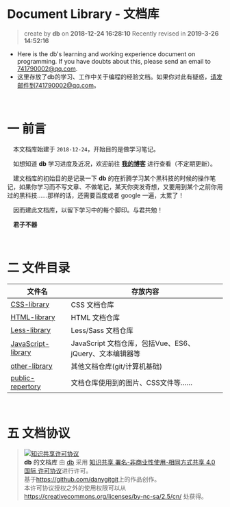 Document Library - 文档库
===
> create by **db** on **2018-12-24 16:28:10**
> Recently revised in **2019-3-26 14:52:16**

* Here is the db's learning and working experience document on programming. If you have doubts about this, please send an email to 741790002@qq.com.
* 这里存放了db的学习、工作中关于编程的经验文档。如果你对此有疑惑，请发邮件到741790002@qq.com。

<br>

# 一 前言

&emsp;本文档库始建于 `2018-12-24`，开始目的是做学习笔记。  

&emsp;如想知道 **db** 学习进度及近况，欢迎前往 **[我的博客](https://danygitgit.github.io/)** 进行查看（不定期更新）。

&emsp;建文档库的初始目的是记录一下 **db** 的在折腾学习某个黑科技的时候的操作笔记，如果你学习而不写文章、不做笔记，某天你突发奇想，又要用到某个之前你用过的黑科技……那样的话，还需要百度或者 google 一遍，太累了！

&emsp;因而建此文档库，以留下学习中的每个脚印。与君共勉！

&emsp;**君子不器** 

<br>

# 二 文件目录

| 文件名             | 存放内容                          |
| ------------------ | --------------------------------- |
| [CSS-library](https://github.com/danygitgit/document-library/tree/master/CSS-library)        | CSS 文档仓库                       |
| [HTML-library](https://github.com/danygitgit/document-library/tree/master/HTML-library)       | HTML 文档仓库                      |
| [Less-library](https://github.com/danygitgit/document-library/tree/master/Less-library) | Less/Sass 文档仓库                |
| [JavaScript-library](https://github.com/danygitgit/document-library/tree/master/JavaScript-library) | JavaScript 文档仓库，包括Vue、ES6、jQuery、文本编辑器等            |
| [other-library](https://github.com/danygitgit/document-library/tree/master/other-library)     | 其他文档仓库(git/计算机基础)                      |
| [public-repertory](https://github.com/danygitgit/document-library/tree/master/public-repertory)   | 文档仓库使用到的图片、CSS文件等…… |

<br>

# 五 文档协议 
> <a rel="license" href="http://creativecommons.org/licenses/by-nc-sa/4.0/"><img alt="知识共享许可协议" style="border-width:0" src="https://i.creativecommons.org/l/by-nc-sa/4.0/88x31.png" /></a><br /><a xmlns:dct="http://purl.org/dc/terms/" property="dct:title">**db** 的文档库</a> 由 <a xmlns:cc="http://creativecommons.org/ns#" href="db" property="cc:attributionName" rel="cc:attributionURL">db</a> 采用 <a rel="license" href="http://creativecommons.org/licenses/by-nc-sa/4.0/">知识共享 署名-非商业性使用-相同方式共享 4.0 国际 许可协议</a>进行许可。<br />基于<a xmlns:dct="http://purl.org/dc/terms/" href="https://github.com/danygitgit" rel="dct:source">https://github.com/danygitgit</a>上的作品创作。<br />本许可协议授权之外的使用权限可以从 <a xmlns:cc="http://creativecommons.org/ns#" href="https://creativecommons.org/licenses/by-nc-sa/2.5/cn/" rel="cc:morePermissions">https://creativecommons.org/licenses/by-nc-sa/2.5/cn/</a> 处获得。

